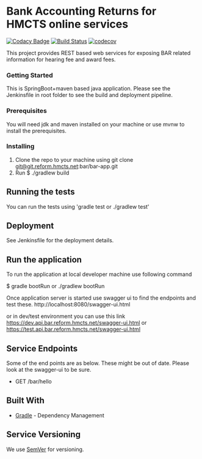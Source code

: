 # Bank Accounting Returns for HMCTS online services
[![Codacy Badge](https://api.codacy.com/project/badge/Grade/7c2b85f8f9364357b1ac20e031d3bfd2)](https://app.codacy.com/app/jaleen/bar-apps?utm_source=github.com&utm_medium=referral&utm_content=hmcts/bar-apps&utm_campaign=badger)
[![Build Status](https://travis-ci.org/hmcts/bar-app.svg?branch=master)](https://travis-ci.org/hmcts/bar-app)
[![codecov](https://codecov.io/gh/hmcts/bar-app/branch/master/graph/badge.svg)](https://codecov.io/gh/hmcts/bar-app)

This project provides REST based web services for exposing BAR related information for hearing fee and award fees.

### Getting Started

This is SpringBoot+maven based java application. Please see the Jenkinsfile in root folder to see the build and deployment pipeline.

### Prerequisites

You will need jdk and maven installed on your machine or use mvnw to install the prerequisites.

### Installing
1. Clone the repo to your machine using git clone git@git.reform.hmcts.net:bar/bar-app.git
2. Run $ ./gradlew build

## Running the tests

You can run the tests using 'gradle test or ./gradlew test'


## Deployment

See Jenkinsfile for the deployment details.

## Run the application
To run the application at local developer machine use following command

$ gradle  bootRun  or ./gradlew bootRun

Once application server is started use swagger ui to find the endpoints and test these. 
http://localhost:8080/swagger-ui.html

or in dev/test environment you can use this link
https://dev.api.bar.reform.hmcts.net/swagger-ui.html
or https://test.api.bar.reform.hmcts.net/swagger-ui.html

## Service Endpoints
Some of the end points are as below. These might be out of date. Please look at the swagger-ui to be sure. 

- GET /bar/hello


## Built With

* [Gradle](https://gradle.org/) - Dependency Management

## Service Versioning

We use [SemVer](http://semver.org/) for versioning.

